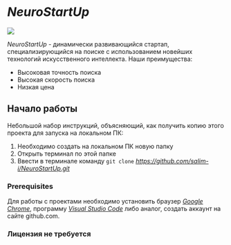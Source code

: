 # *NeuroStartUp*

![](logo.png)

*NeuroStartUp* - динамически развивающийся стартап, специализирующийся на поиске с использованием новейших технологий искусственного интеллекта. Наши преимущества:
* Высоковая точность поиска
* Высокая скорость поиска
* Низкая цена

## Начало работы

Небольшой набор инструкций, объясняющий, как получить копию этого проекта для запуска на локальном ПК:
1. Необходимо создать на локальном ПК новую папку
1.  Открыть терминал по этой папке
1. Ввести в терминале команду `git clone` *https://github.com/salim-i/NeuroStartUp.git*

### Prerequisites

Для работы с проектами необходимо установить браузер *[Google Chrome](https://www.google.com/intl/ru_ru/chrome/)*, программу *[Visual Studio Code](https://code.visualstudio.com/)* либо аналог, создать аккаунт на сайте github.com. 

### Лицензия не требуется
